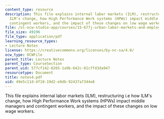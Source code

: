 ```yaml
---
content_type: resource
description: This file explains internal labor markets (ILM), restructuring i.e how
  ILM's change, how High Performance Work systems (HPWs) impact middle managers and
  contingent workers, and the impact of these changes on low wage workers.
file: /ol-ocw-studio-app/courses/15-677j-urban-labor-markets-and-employment-policy-spring-2005/49e5c11d4f1019d2e9db92437a7344e8_notes4.pdf
file_size: 49196
file_type: application/pdf
learning_resource_types:
- Lecture Notes
license: https://creativecommons.org/licenses/by-nc-sa/4.0/
ocw_type: OCWFile
parent_title: Lecture Notes
parent_type: CourseSection
parent_uid: 577cf142-0265-1a9b-642c-01cffd3da947
resourcetype: Document
title: notes4.pdf
uid: 49e5c11d-4f10-19d2-e9db-92437a7344e8
---
```

This file explains internal labor markets (ILM), restructuring i.e how ILM's change, how High Performance Work systems (HPWs) impact middle managers and contingent workers, and the impact of these changes on low wage workers.
